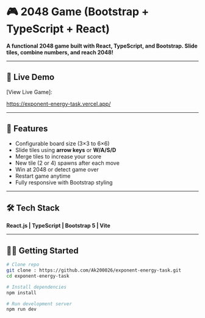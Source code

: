 # 🎮 2048 Game (Bootstrap + TypeScript + React)

**A functional 2048 game built with React, TypeScript, and Bootstrap. Slide tiles, combine numbers, and reach 2048!**

---

## 🚀 Live Demo

[View Live Game]:

https://exponent-energy-task.vercel.app/

---

## 📌 Features
- Configurable board size (3×3 to 6×6)  
- Slide tiles using **arrow keys** or **W/A/S/D**  
- Merge tiles to increase your score  
- New tile (2 or 4) spawns after each move  
- Win at 2048 or detect game over  
- Restart game anytime  
- Fully responsive with Bootstrap styling  

---

## 🛠 Tech Stack
**React.js | TypeScript | Bootstrap 5 | Vite**

---

## 🧑‍💻 Getting Started
```bash
# Clone repo
git clone : https://github.com/Ak200026/exponent-energy-task.git
cd exponent-energy-task

# Install dependencies
npm install

# Run development server
npm run dev


